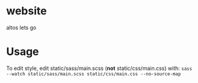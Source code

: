 # website

altos lets go

# Usage

To edit style, edit static/sass/main.scss (**not** static/css/main.css) with:
`sass --watch static/sass/main.scss static/css/main.css --no-source-map`
